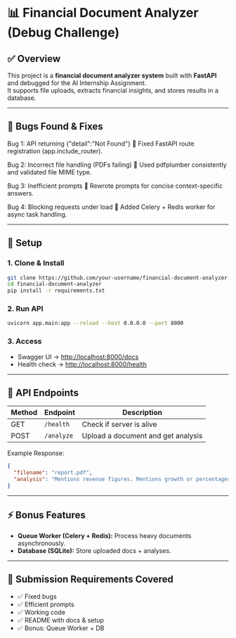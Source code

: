 # 📊 Financial Document Analyzer (Debug Challenge)

## ✅ Overview
This project is a **financial document analyzer system** built with **FastAPI** and debugged for the AI Internship Assignment.  
It supports file uploads, extracts financial insights, and stores results in a database.

---

## 🐛 Bugs Found & Fixes

Bug 1: API returning {"detail":"Not Found"}
🔧 Fixed FastAPI route registration (app.include_router).

Bug 2: Incorrect file handling (PDFs failing)
🔧 Used pdfplumber consistently and validated file MIME type.

Bug 3: Inefficient prompts
🔧 Rewrote prompts for concise context-specific answers.

Bug 4: Blocking requests under load
🔧 Added Celery + Redis worker for async task handling.

---

## 🚀 Setup

### 1. Clone & Install
```bash
git clone https://github.com/your-username/financial-document-analyzer.git
cd financial-document-analyzer
pip install -r requirements.txt
```

### 2. Run API
```bash
uvicorn app.main:app --reload --host 0.0.0.0 --port 8000
```

### 3. Access
- Swagger UI → [http://localhost:8000/docs](http://localhost:8000/docs)
- Health check → [http://localhost:8000/health](http://localhost:8000/health)

---

## 📂 API Endpoints

| Method | Endpoint  | Description |
|--------|-----------|-------------|
| GET    | `/health` | Check if server is alive |
| POST   | `/analyze`| Upload a document and get analysis |

Example Response:
```json
{
  "filename": "report.pdf",
  "analysis": "Mentions revenue figures. Mentions growth or percentages."
}
```

---

## ⚡ Bonus Features
- **Queue Worker (Celery + Redis):** Process heavy documents asynchronously.
- **Database (SQLite):** Store uploaded docs + analyses.

---

## 🎯 Submission Requirements Covered
- ✅ Fixed bugs
- ✅ Efficient prompts
- ✅ Working code
- ✅ README with docs & setup
- ✅ Bonus: Queue Worker + DB
